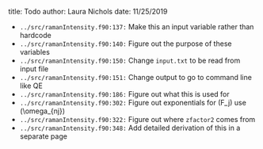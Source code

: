 title: Todo
author: Laura Nichols
date: 11/25/2019

* `../src/ramanIntensity.f90:137:` Make this an input variable rather than hardcode
* `../src/ramanIntensity.f90:140:` Figure out the purpose of these variables
* `../src/ramanIntensity.f90:150:` Change `input.txt` to be read from input file
* `../src/ramanIntensity.f90:151:` Change output to go to command line like QE
* `../src/ramanIntensity.f90:186:` Figure out what this is used for
* `../src/ramanIntensity.f90:302:` Figure out exponentials for \(F_j\) use \(\omega_{nj}\)
* `../src/ramanIntensity.f90:322:` Figure out where `zfactor2` comes from
* `../src/ramanIntensity.f90:348:` Add detailed derivation of this in a separate page
